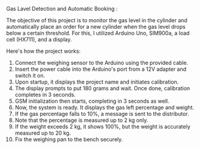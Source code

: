 Gas Lavel Detection and Automatic Booking :

The objective of this project is to monitor the gas level in the cylinder and automatically place an order for a new cylinder when the gas level drops below a certain threshold. For this, I utilized Arduino Uno, SIM900a, a load cell (HX711), and a display.

Here's how the project works:

1. Connect the weighing sensor to the Arduino using the provided cable.
2. Insert the power cable into the Arduino's port from a 12V adapter and switch it on.
3. Upon startup, it displays the project name and initiates calibration.
4. The display prompts to put 180 grams and wait. Once done, calibration completes in 3 seconds.
5. GSM initialization then starts, completing in 3 seconds as well.
6. Now, the system is ready. It displays the gas left percentage and weight.
7. If the gas percentage falls to 10%, a message is sent to the distributor.
8. Note that the percentage is measured up to 2 kg only.
9. If the weight exceeds 2 kg, it shows 100%, but the weight is accurately measured up to 20 kg.
10. Fix the weighing pan to the bench securely.

